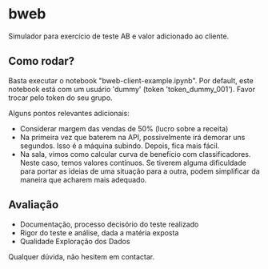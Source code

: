# bweb
Simulador para exercício de teste AB e valor adicionado ao cliente.

## Como rodar?

Basta executar o notebook "bweb-client-example.ipynb". Por default, este notebook está com um usuário 'dummy' (token 'token_dummy_001'). Favor trocar pelo token do seu grupo.

Alguns pontos relevantes adicionais:

- Considerar margem das vendas de 50% (lucro sobre a receita)
- Na primeira vez que baterem na API, possivelmente irá demorar uns segundos. Isso é a máquina subindo. Depois, fica mais fácil.
- Na sala, vimos como calcular curva de benefício com classificadores. Neste caso, temos valores contínuos. Se tiverem alguma dificuldade para portar as ideias de uma situação para a outra, podem simplificar da maneira que acharem mais adequado.

## Avaliação

- Documentação, processo decisório do teste realizado
- Rigor do teste e análise, dada a matéria exposta
- Qualidade Exploração dos Dados

Qualquer dúvida, não hesitem em contactar.